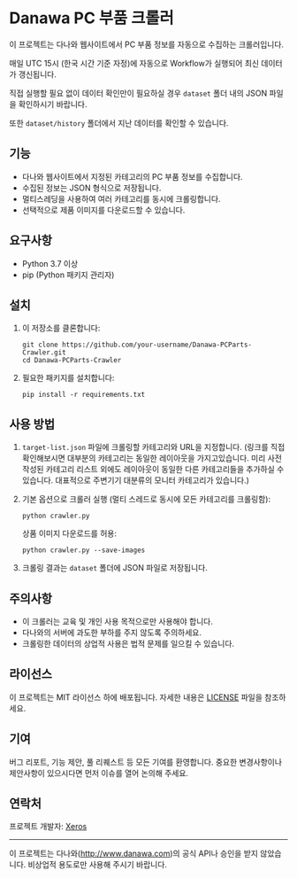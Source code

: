 # Danawa PC 부품 크롤러

이 프로젝트는 다나와 웹사이트에서 PC 부품 정보를 자동으로 수집하는 크롤러입니다.

매일 UTC 15시 (한국 시간 기준 자정)에 자동으로 Workflow가 실행되어 최신 데이터가 갱신됩니다.

직접 실행할 필요 없이 데이터 확인만이 필요하실 경우 `dataset` 폴더 내의 JSON 파일을 확인하시기 바랍니다.

또한 `dataset/history` 폴더에서 지난 데이터를 확인할 수 있습니다.

## 기능

- 다나와 웹사이트에서 지정된 카테고리의 PC 부품 정보를 수집합니다.
- 수집된 정보는 JSON 형식으로 저장됩니다.
- 멀티스레딩을 사용하여 여러 카테고리를 동시에 크롤링합니다.
- 선택적으로 제품 이미지를 다운로드할 수 있습니다.

## 요구사항

- Python 3.7 이상
- pip (Python 패키지 관리자)

## 설치

1. 이 저장소를 클론합니다:
   ```
   git clone https://github.com/your-username/Danawa-PCParts-Crawler.git
   cd Danawa-PCParts-Crawler
   ```

2. 필요한 패키지를 설치합니다:
   ```
   pip install -r requirements.txt
   ```

## 사용 방법

1. `target-list.json` 파일에 크롤링할 카테고리와 URL을 지정합니다. (링크를 직접 확인해보시면 대부분의 카테고리는 동일한 레이아웃을 가지고있습니다. 미리 사전작성된 카테고리 리스트 외에도 레이아웃이 동일한 다른 카테고리들을 추가하실 수 있습니다. 대표적으로 주변기기 대분류의 모니터 카테고리가 있습니다.)

2. 기본 옵션으로 크롤러 실행 (멀티 스레드로 동시에 모든 카테고리를 크롤링함):
   ```
   python crawler.py
   ```

   상품 이미지 다운로드를 허용:
   ```
   python crawler.py --save-images
   ```

3. 크롤링 결과는 `dataset` 폴더에 JSON 파일로 저장됩니다.

## 주의사항

- 이 크롤러는 교육 및 개인 사용 목적으로만 사용해야 합니다.
- 다나와의 서버에 과도한 부하를 주지 않도록 주의하세요.
- 크롤링한 데이터의 상업적 사용은 법적 문제를 일으킬 수 있습니다.

## 라이선스

이 프로젝트는 MIT 라이선스 하에 배포됩니다. 자세한 내용은 [LICENSE](LICENSE) 파일을 참조하세요.

## 기여

버그 리포트, 기능 제안, 풀 리퀘스트 등 모든 기여를 환영합니다. 중요한 변경사항이나 제안사항이 있으시다면 먼저 이슈를 열어 논의해 주세요.

## 연락처

프로젝트 개발자: [Xeros](mailto:xeros@xbyteventures.com)

---

이 프로젝트는 다나와(http://www.danawa.com)의 공식 API나 승인을 받지 않았습니다. 
비상업적 용도로만 사용해 주시기 바랍니다.